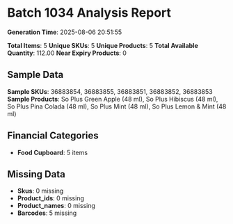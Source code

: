 # Batch 1034 Analysis Report

**Generation Time**: 2025-08-06 20:51:55

**Total Items**: 5
**Unique SKUs**: 5
**Unique Products**: 5
**Total Available Quantity**: 112.00
**Near Expiry Products**: 0

## Sample Data
**Sample SKUs**: 36883854, 36883855, 36883851, 36883852, 36883853
**Sample Products**: So Plus Green Apple (48 ml), So Plus Hibiscus (48 ml), So Plus Pina Colada (48 ml), So Plus Mint (48 ml), So Plus Lemon & Mint (48 ml)

## Financial Categories
- **Food Cupboard**: 5 items

## Missing Data
- **Skus**: 0 missing
- **Product_ids**: 0 missing
- **Product_names**: 0 missing
- **Barcodes**: 5 missing
